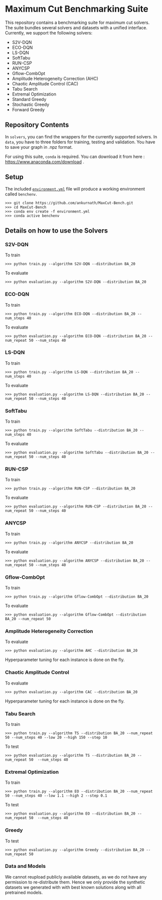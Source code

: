 # Maximum Cut Benchmarking Suite

This repository contains a benchmarking suite for maximum cut
solvers. The suite bundles several solvers and datasets with a unified
interface. Currently, we support the following solvers:

- S2V-DQN
- ECO-DQN
- LS-DQN
- SoftTabu
- RUN-CSP
- ANYCSP
- Gflow-CombOpt
- Amplitude Heterogeneity Correction (AHC)
- Chaotic Amplitude Control (CAC)
- Tabu Search
- Extremal Optimization
- Standard Greedy 
- Stochastic Greedy
- Forward Greedy


## Repository Contents

In `solvers`, you can find the wrappers for the currently supported solvers. In `data`, you have to three folders for training, testing and validation. You have to save your graph in .npz format.

For using this suite, `conda` is required. You can download it from here : https://www.anaconda.com/download .

## Setup

The included [``environment.yml``](environment.yml) file will produce a working environment called ``benchenv``.

    >>> git clone https://github.com/ankurnath/MaxCut-Bench.git
    >>> cd MaxCut-Bench
    >>> conda env create -f environment.yml 
    >>> conda active benchenv



## Details on how to use the Solvers

### S2V-DQN

To train 

    >>> python train.py --algorithm S2V-DQN --distribution BA_20

To evaluate 

    >>> python evaluation.py --algorithm S2V-DQN --distribution BA_20


### ECO-DQN

To train 

    >>> python train.py --algorithm ECO-DQN --distribution BA_20 --num_steps 40

To evaluate 

    >>> python evaluation.py --algorithm ECO-DQN --distribution BA_20 --num_repeat 50 --num_steps 40


### LS-DQN

To train 

    >>> python train.py --algorithm LS-DQN --distribution BA_20 --num_steps 40

To evaluate 

    >>> python evaluation.py --algorithm LS-DQN --distribution BA_20 --num_repeat 50 --num_steps 40

### SoftTabu

To train 

    >>> python train.py --algorithm SoftTabu --distribution BA_20 --num_steps 40

To evaluate 

    >>> python evaluation.py --algorithm SoftTabu --distribution BA_20 --num_repeat 50 --num_steps 40



### RUN-CSP

To train 

    >>> python train.py --algorithm RUN-CSP --distribution BA_20 

To evaluate 

    >>> python evaluation.py --algorithm RUN-CSP --distribution BA_20 --num_repeat 50 --num_steps 40


### ANYCSP

To train 

    >>> python train.py --algorithm ANYCSP --distribution BA_20 

To evaluate 

    >>> python evaluation.py --algorithm ANYCSP --distribution BA_20 --num_repeat 50 --num_steps 40

### Gflow-CombOpt

To train 

    >>> python train.py --algorithm Gflow-CombOpt --distribution BA_20 

To evaluate 

    >>> python evaluation.py --algorithm Gflow-CombOpt --distribution BA_20 --num_repeat 50 


### Amplitude Heterogeneity Correction

To evaluate 

    >>> python evaluation.py --algorithm AHC --distribution BA_20 

Hyperparameter tuning for each instance is done on the fly.

### Chaotic Amplitude Control

To evaluate 

    >>> python evaluation.py --algorithm CAC --distribution BA_20 

Hyperparameter tuning for each instance is done on the fly.

### Tabu Search

To train

    >>> python train.py --algorithm TS --distribution BA_20 --num_repeat 50 --num_steps 40 --low 20 --high 150 --step 10

To test

    >>> python evaluation.py --algorithm TS --distribution BA_20 --num_repeat 50  --num_steps 40


### Extremal Optimization

To train

    >>> python train.py --algorithm EO --distribution BA_20 --num_repeat 50 --num_steps 40 --low 1.1 --high 2 --step 0.1

To test

    >>> python evaluation.py --algorithm EO --distribution BA_20 --num_repeat 50  --num_steps 40

### Greedy

To test

    >>> python evaluation.py --algorithm Greedy --distribution BA_20 --num_repeat 50  


### Data and Models

We cannot reupload publicly available datasets, as we do not have any permission to re-distribute them. Hence we only provide the synthetic datasets we generated with with best known solutions along with all pretrained models.
